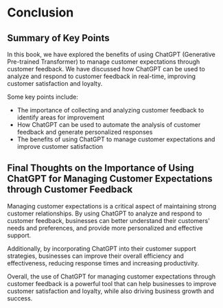 Conclusion
==========

Summary of Key Points
---------------------

In this book, we have explored the benefits of using ChatGPT (Generative Pre-trained Transformer) to manage customer expectations through customer feedback. We have discussed how ChatGPT can be used to analyze and respond to customer feedback in real-time, improving customer satisfaction and loyalty.

Some key points include:

* The importance of collecting and analyzing customer feedback to identify areas for improvement
* How ChatGPT can be used to automate the analysis of customer feedback and generate personalized responses
* The benefits of using ChatGPT to manage customer expectations and improve customer satisfaction

Final Thoughts on the Importance of Using ChatGPT for Managing Customer Expectations through Customer Feedback
--------------------------------------------------------------------------------------------------------------

Managing customer expectations is a critical aspect of maintaining strong customer relationships. By using ChatGPT to analyze and respond to customer feedback, businesses can better understand their customers' needs and preferences, and provide more personalized and effective support.

Additionally, by incorporating ChatGPT into their customer support strategies, businesses can improve their overall efficiency and effectiveness, reducing response times and increasing productivity.

Overall, the use of ChatGPT for managing customer expectations through customer feedback is a powerful tool that can help businesses to improve customer satisfaction and loyalty, while also driving business growth and success.
